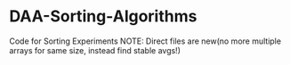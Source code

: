 # DAA-Sorting-Algorithms
 Code for Sorting Experiments
 NOTE: Direct files are new(no more multiple arrays for same size, instead find stable avgs!)
